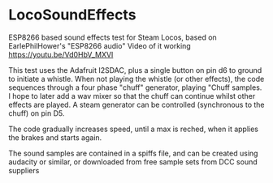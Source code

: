 # LocoSoundEffects
ESP8266 based sound effects test for Steam Locos, based on EarlePhilHower's "ESP8266 audio" 
Video of it working https://youtu.be/Vd0HbV_MXVI

This test uses the Adafruit I2SDAC, plus a single button on pin d6 to ground to initiate a whistle.
When not playing the whistle (or other effects), the code sequences through a four phase "chuff" generator, playing "Chuff samples.
I hope to later add a wav mixer so that the chuff can continue whilst other effects are played.
A steam generator can be controlled (synchronous to the chuff) on pin D5.

The code gradually increases speed, until a max is reched, when it applies the brakes and starts again. 

The sound samples are contained in a spiffs file, and can be created using audacity or similar, or downloaded from free sample sets from DCC sound suppliers

